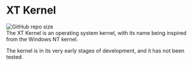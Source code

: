 # XT Kernel
![GitHub repo size](https://img.shields.io/github/repo-size/bolt1117/xt-krnl)<br/>
The XT Kernel is an operating system kernel, with its name being inspired from the Windows NT kernel.

The kernel is in its very early stages of development, and it has not been tested.
